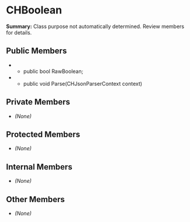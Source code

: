 # CHBoolean

**Summary:** Class purpose not automatically determined. Review members for details.

## Public Members
- - public bool RawBoolean;
- - public void Parse(CHJsonParserContext context)

## Private Members
- *(None)*

## Protected Members
- *(None)*

## Internal Members
- *(None)*

## Other Members
- *(None)*
